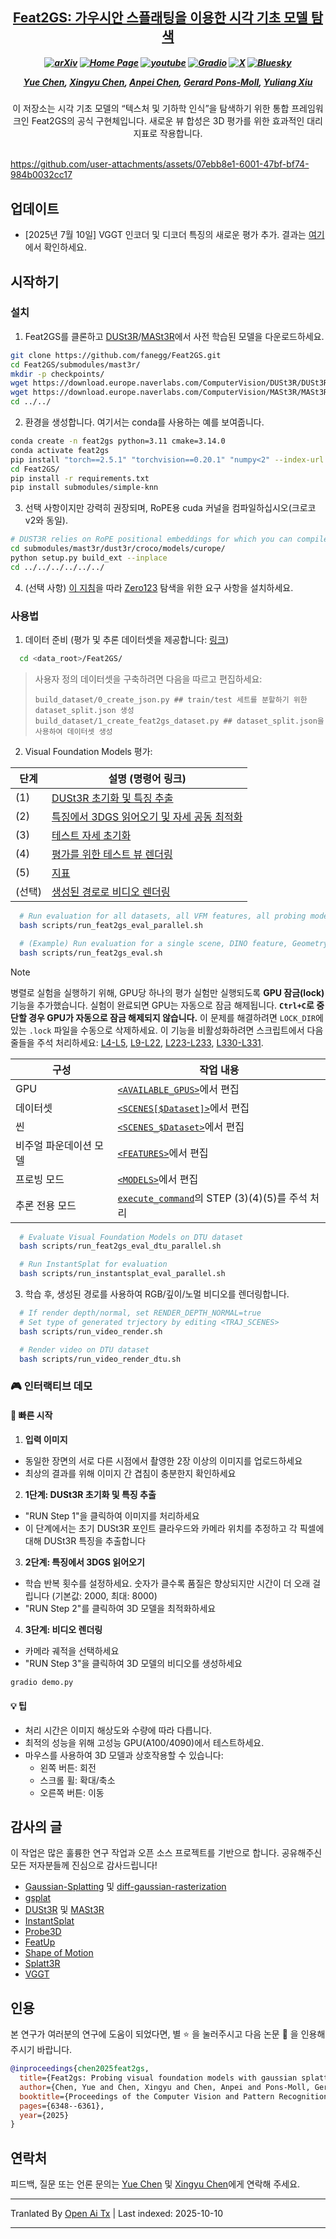 <h2 align="center"> <a href="https://arxiv.org/abs/2412.09606">Feat2GS: 가우시안 스플래팅을 이용한 시각 기초 모델 탐색</a>
</h2>

<h5 align="center">

[![arXiv](https://img.shields.io/badge/Arxiv-2412.09606-b31b1b.svg?logo=arXiv)](https://arxiv.org/abs/2412.09606) 
[![Home Page](https://img.shields.io/badge/Project-Website-green.svg)](https://fanegg.github.io/Feat2GS/)  [![youtube](https://img.shields.io/badge/Video-E33122?logo=Youtube)](https://youtu.be/4fT5lzcAJqo?si=_fCSIuXNBSmov2VA)  [![Gradio](https://img.shields.io/badge/%F0%9F%A4%97%20Hugging%20Face-Demo-orange)](https://huggingface.co/spaces/endless-ai/Feat2GS)  [![X](https://img.shields.io/badge/@Yue%20Chen-black?logo=X)](https://twitter.com/faneggchen)  [![Bluesky](https://img.shields.io/badge/@Yue%20Chen-white?logo=Bluesky)](https://bsky.app/profile/fanegg.bsky.social)

[Yue Chen](https://fanegg.github.io/),
[Xingyu Chen](https://rover-xingyu.github.io/),
[Anpei Chen](https://apchenstu.github.io/),
[Gerard Pons-Moll](https://virtualhumans.mpi-inf.mpg.de/),
[Yuliang Xiu](https://xiuyuliang.cn/)
</h5>

<div align="center">
이 저장소는 시각 기초 모델의 “텍스처 및 기하학 인식”을 탐색하기 위한 통합 프레임워크인 Feat2GS의 공식 구현체입니다. 새로운 뷰 합성은 3D 평가를 위한 효과적인 대리 지표로 작용합니다.
</div>
<br>

https://github.com/user-attachments/assets/07ebb8e1-6001-47bf-bf74-984b0032cc17


## 업데이트

- [2025년 7월 10일] VGGT 인코더 및 디코더 특징의 새로운 평가 추가. 결과는 [여기](https://raw.githubusercontent.com/fanegg/Feat2GS/main/assets/Feat2GS_Benchmark.pdf)에서 확인하세요.

## 시작하기

### 설치
1. Feat2GS를 클론하고 [DUSt3R](https://github.com/naver/dust3r)/[MASt3R](https://github.com/naver/mast3r)에서 사전 학습된 모델을 다운로드하세요.

```bash
git clone https://github.com/fanegg/Feat2GS.git
cd Feat2GS/submodules/mast3r/
mkdir -p checkpoints/
wget https://download.europe.naverlabs.com/ComputerVision/DUSt3R/DUSt3R_ViTLarge_BaseDecoder_512_dpt.pth -P checkpoints/
wget https://download.europe.naverlabs.com/ComputerVision/MASt3R/MASt3R_ViTLarge_BaseDecoder_512_catmlpdpt_metric.pth -P checkpoints/
cd ../../
```
2. 환경을 생성합니다. 여기서는 conda를 사용하는 예를 보여줍니다.

```bash
conda create -n feat2gs python=3.11 cmake=3.14.0
conda activate feat2gs
pip install "torch==2.5.1" "torchvision==0.20.1" "numpy<2" --index-url https://download.pytorch.org/whl/cu121  # use the correct version of cuda for your system
cd Feat2GS/
pip install -r requirements.txt
pip install submodules/simple-knn
```
3. 선택 사항이지만 강력히 권장되며, RoPE용 cuda 커널을 컴파일하십시오(크로코 v2와 동일).

```bash
# DUST3R relies on RoPE positional embeddings for which you can compile some cuda kernels for faster runtime.
cd submodules/mast3r/dust3r/croco/models/curope/
python setup.py build_ext --inplace
cd ../../../../../../
```
4. (선택 사항) [이 지침](https://github.com/cvlab-columbia/zero123?tab=readme-ov-file#novel-view-synthesis-1)을 따라 [Zero123](https://github.com/cvlab-columbia/zero123) 탐색을 위한 요구 사항을 설치하세요.

### 사용법
1. 데이터 준비 (평가 및 추론 데이터셋을 제공합니다: [링크](https://drive.google.com/file/d/1PLTFcvJfiPucrB-pIwfp5QG-AIHcJdjN/view?usp=drive_link))

```bash
  cd <data_root>/Feat2GS/
```
> 사용자 정의 데이터셋을 구축하려면 다음을 따르고 편집하세요:
> ```
> build_dataset/0_create_json.py ## train/test 세트를 분할하기 위한 dataset_split.json 생성
> build_dataset/1_create_feat2gs_dataset.py ## dataset_split.json을 사용하여 데이터셋 생성
> ```


2. Visual Foundation Models 평가:

  | 단계 | 설명 (명령어 링크) |
  |------|-------------|
  | (1)  | [DUSt3R 초기화 및 특징 추출](https://github.com/fanegg/Feat2GS/blob/b8eadaa54549d34420eba61b388548b8ec8e7325/scripts/run_feat2gs_eval_parallel.sh#L245-L250) |
  | (2)  | [특징에서 3DGS 읽어오기 및 자세 공동 최적화](https://github.com/fanegg/Feat2GS/blob/b8eadaa54549d34420eba61b388548b8ec8e7325/scripts/run_feat2gs_eval_parallel.sh#L253-L262) |
  | (3)  | [테스트 자세 초기화](https://github.com/fanegg/Feat2GS/blob/b8eadaa54549d34420eba61b388548b8ec8e7325/scripts/run_feat2gs_eval_parallel.sh#L265-L270) |
  | (4)  | [평가를 위한 테스트 뷰 렌더링](https://github.com/fanegg/Feat2GS/blob/b8eadaa54549d34420eba61b388548b8ec8e7325/scripts/run_feat2gs_eval_parallel.sh#L273-L282) |
  | (5)  | [지표](https://github.com/fanegg/Feat2GS/blob/b8eadaa54549d34420eba61b388548b8ec8e7325/scripts/run_feat2gs_eval_parallel.sh#L298-L301) |
  | (선택)  | [생성된 경로로 비디오 렌더링](https://github.com/fanegg/Feat2GS/blob/b8eadaa54549d34420eba61b388548b8ec8e7325/scripts/run_feat2gs_eval_parallel.sh#L304-L315) |


```bash
  # Run evaluation for all datasets, all VFM features, all probing modes
  bash scripts/run_feat2gs_eval_parallel.sh

  # (Example) Run evaluation for a single scene, DINO feature, Geometry mode
  bash scripts/run_feat2gs_eval.sh
```
> [!NOTE]
> 병렬로 실험을 실행하기 위해, GPU당 하나의 평가 실험만 실행되도록 **GPU 잠금(lock)** 기능을 추가했습니다. 실험이 완료되면 GPU는 자동으로 잠금 해제됩니다. **`Ctrl+C`로 중단할 경우 GPU가 자동으로 잠금 해제되지 않습니다.** 이 문제를 해결하려면 `LOCK_DIR`에 있는 `.lock` 파일을 수동으로 삭제하세요. 이 기능을 비활성화하려면 스크립트에서 다음 줄들을 주석 처리하세요:
    [L4-L5](https://github.com/fanegg/Feat2GS/blob/b8eadaa54549d34420eba61b388548b8ec8e7325/scripts/run_feat2gs_eval_parallel.sh#L4-L5),
    [L9-L22](https://github.com/fanegg/Feat2GS/blob/b8eadaa54549d34420eba61b388548b8ec8e7325/scripts/run_feat2gs_eval_parallel.sh#L9-L22),
    [L223-L233](https://github.com/fanegg/Feat2GS/blob/b8eadaa54549d34420eba61b388548b8ec8e7325/scripts/run_feat2gs_eval_parallel.sh#L223-L233),
    [L330-L331](https://github.com/fanegg/Feat2GS/blob/b8eadaa54549d34420eba61b388548b8ec8e7325/scripts/run_feat2gs_eval_parallel.sh#L330-L331).

  | 구성 | 작업 내용 |
  |--------|-----------------|
  | GPU | [`<AVAILABLE_GPUS>`](https://github.com/fanegg/Feat2GS/blob/b8eadaa54549d34420eba61b388548b8ec8e7325/scripts/run_feat2gs_eval_parallel.sh#L7)에서 편집 |
  | 데이터셋 | [`<SCENES[$Dataset]>`](https://github.com/fanegg/Feat2GS/blob/b8eadaa54549d34420eba61b388548b8ec8e7325/scripts/run_feat2gs_eval_parallel.sh#L105-L111)에서 편집 |
  | 씬 | [`<SCENES_$Dataset>`](https://github.com/fanegg/Feat2GS/blob/b8eadaa54549d34420eba61b388548b8ec8e7325/scripts/run_feat2gs_eval_parallel.sh#L31-L99)에서 편집 |
  | 비주얼 파운데이션 모델 | [`<FEATURES>`](https://github.com/fanegg/Feat2GS/blob/b8eadaa54549d34420eba61b388548b8ec8e7325/scripts/run_feat2gs_eval_parallel.sh#L120-L162)에서 편집 |
  | 프로빙 모드 | [`<MODELS>`](https://github.com/fanegg/Feat2GS/blob/b8eadaa54549d34420eba61b388548b8ec8e7325/scripts/run_feat2gs_eval_parallel.sh#L181-L188)에서 편집 |
  | 추론 전용 모드 | [`execute_command`](https://github.com/fanegg/Feat2GS/blob/main/scripts/run_feat2gs_eval_parallel.sh#L325-L327)의 STEP (3)(4)(5)를 주석 처리 |

```bash
  # Evaluate Visual Foundation Models on DTU dataset
  bash scripts/run_feat2gs_eval_dtu_parallel.sh

  # Run InstantSplat for evaluation
  bash scripts/run_instantsplat_eval_parallel.sh
```
3. 학습 후, 생성된 경로를 사용하여 RGB/깊이/노멀 비디오를 렌더링합니다.


```bash
  # If render depth/normal, set RENDER_DEPTH_NORMAL=true
  # Set type of generated trjectory by editing <TRAJ_SCENES>
  bash scripts/run_video_render.sh

  # Render video on DTU dataset
  bash scripts/run_video_render_dtu.sh
```
### 🎮 인터랙티브 데모

#### 🚀 빠른 시작
1. **입력 이미지**
* 동일한 장면의 서로 다른 시점에서 촬영한 2장 이상의 이미지를 업로드하세요
* 최상의 결과를 위해 이미지 간 겹침이 충분한지 확인하세요

2. **1단계: DUSt3R 초기화 및 특징 추출**
* "RUN Step 1"을 클릭하여 이미지를 처리하세요
* 이 단계에서는 초기 DUSt3R 포인트 클라우드와 카메라 위치를 추정하고 각 픽셀에 대해 DUSt3R 특징을 추출합니다

3. **2단계: 특징에서 3DGS 읽어오기**
* 학습 반복 횟수를 설정하세요. 숫자가 클수록 품질은 향상되지만 시간이 더 오래 걸립니다 (기본값: 2000, 최대: 8000)
* "RUN Step 2"를 클릭하여 3D 모델을 최적화하세요

4. **3단계: 비디오 렌더링**
* 카메라 궤적을 선택하세요
* "RUN Step 3"을 클릭하여 3D 모델의 비디오를 생성하세요

```bash
gradio demo.py
```
#### 💡 팁
* 처리 시간은 이미지 해상도와 수량에 따라 다릅니다.
* 최적의 성능을 위해 고성능 GPU(A100/4090)에서 테스트하세요.
* 마우스를 사용하여 3D 모델과 상호작용할 수 있습니다:
  - 왼쪽 버튼: 회전
  - 스크롤 휠: 확대/축소
  - 오른쪽 버튼: 이동


## 감사의 글

이 작업은 많은 훌륭한 연구 작업과 오픈 소스 프로젝트를 기반으로 합니다. 공유해주신 모든 저자분들께 진심으로 감사드립니다!

- [Gaussian-Splatting](https://github.com/graphdeco-inria/gaussian-splatting) 및 [diff-gaussian-rasterization](https://github.com/graphdeco-inria/diff-gaussian-rasterization)
- [gsplat](https://github.com/nerfstudio-project/gsplat)
- [DUSt3R](https://github.com/naver/dust3r) 및 [MASt3R](https://github.com/naver/mast3r)
- [InstantSplat](https://github.com/NVlabs/InstantSplat)
- [Probe3D](https://github.com/mbanani/probe3d)
- [FeatUp](https://github.com/mhamilton723/FeatUp)
- [Shape of Motion](https://github.com/vye16/shape-of-motion/)
- [Splatt3R](https://github.com/btsmart/splatt3r)
- [VGGT](https://github.com/facebookresearch/vggt)

## 인용
본 연구가 여러분의 연구에 도움이 되었다면, 별 :star: 을 눌러주시고 다음 논문 :pencil: 을 인용해 주시기 바랍니다.


```bibTeX
@inproceedings{chen2025feat2gs,
  title={Feat2gs: Probing visual foundation models with gaussian splatting},
  author={Chen, Yue and Chen, Xingyu and Chen, Anpei and Pons-Moll, Gerard and Xiu, Yuliang},
  booktitle={Proceedings of the Computer Vision and Pattern Recognition Conference},
  pages={6348--6361},
  year={2025}
}
```

## 연락처

피드백, 질문 또는 언론 문의는 [Yue Chen](https://raw.githubusercontent.com/fanegg/Feat2GS/main/mailto:faneggchen@gmail.com) 및 [Xingyu Chen](https://raw.githubusercontent.com/fanegg/Feat2GS/main/mailto:roverxingyu@gmail.com)에게 연락해 주세요.


---

Tranlated By [Open Ai Tx](https://github.com/OpenAiTx/OpenAiTx) | Last indexed: 2025-10-10

---